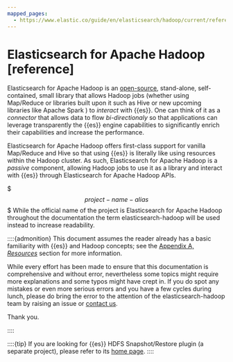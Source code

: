 ```yaml
---
mapped_pages:
  - https://www.elastic.co/guide/en/elasticsearch/hadoop/current/reference.html
---
```


# Elasticsearch for Apache Hadoop [reference]

Elasticsearch for Apache Hadoop is an [open-source](/reference/license.md), stand-alone, self-contained, small library that allows Hadoop jobs (whether using Map/Reduce or libraries built upon it such as Hive or new upcoming libraries like Apache Spark ) to *interact* with {{es}}. One can think of it as a *connector* that allows data to flow *bi-directionaly* so that applications can leverage transparently the {{es}} engine capabilities to significantly enrich their capabilities and increase the performance.

Elasticsearch for Apache Hadoop offers first-class support for vanilla Map/Reduce and Hive so that using {{es}} is literally like using resources within the Hadoop cluster. As such, Elasticsearch for Apache Hadoop is a *passive* component, allowing Hadoop jobs to use it as a library and interact with {{es}} through Elasticsearch for Apache Hadoop APIs.

$$$project-name-alias$$$
While the official name of the project is Elasticsearch for Apache Hadoop throughout the documentation the term elasticsearch-hadoop will be used instead to increase readability.

::::{admonition}
This document assumes the reader already has a basic familiarity with {{es}} and Hadoop concepts; see the [Appendix A, *Resources*](/reference/resources.md) section for more information.

While every effort has been made to ensure that this documentation is comprehensive and without error, nevertheless some topics might require more explanations and some typos might have crept in. If you do spot any mistakes or even more serious errors and you have a few cycles during lunch, please do bring the error to the attention of the elasticsearch-hadoop team by raising an issue or [contact us](http://www.elastic.co/community).

Thank you.

::::


::::{tip}
If you are looking for {{es}} HDFS Snapshot/Restore plugin (a separate project), please refer to its [home page](https://github.com/elasticsearch/elasticsearch-hadoop/tree/master/repository-hdfs).
::::


